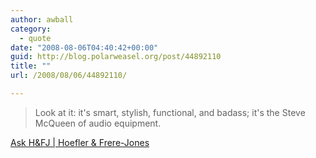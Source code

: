 ```yaml
---
author: awball
category:
  - quote
date: "2008-08-06T04:40:42+00:00"
guid: http://blog.polarweasel.org/post/44892110
title: ""
url: /2008/08/06/44892110/

---
```

> Look at it: it's smart, stylish, functional, and badass; it's the Steve McQueen of audio equipment.

 [Ask H&FJ \| Hoefler & Frere-Jones](http://www.typography.com/ask/showBlog.php?blogID=124)
